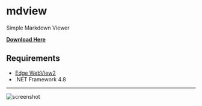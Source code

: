 # mdview
Simple Markdown Viewer

**[Download Here](https://github.com/setsumi/mdview/releases/)**

## Requirements
- [Edge WebView2](https://developer.microsoft.com/en-us/microsoft-edge/webview2/#download-section)
- .NET Framework 4.8


---
![screenshot](https://setsumi.github.io/mdview/mdview.png)
